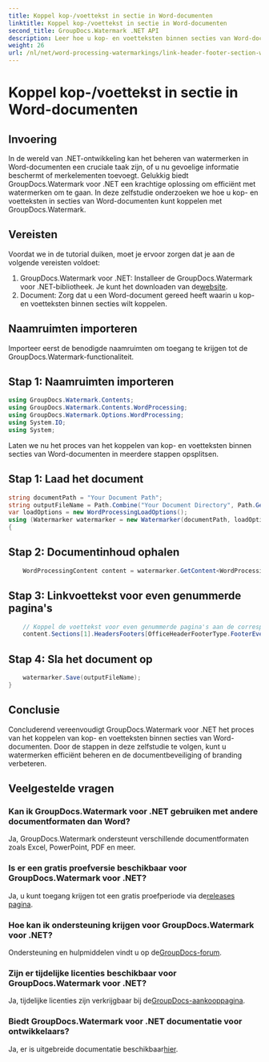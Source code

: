 ```yaml
---
title: Koppel kop-/voettekst in sectie in Word-documenten
linktitle: Koppel kop-/voettekst in sectie in Word-documenten
second_title: GroupDocs.Watermark .NET API
description: Leer hoe u kop- en voetteksten binnen secties van Word-documenten efficiënt kunt koppelen met GroupDocs.Watermark voor .NET. Documentbeheer en beveiliging.
weight: 26
url: /nl/net/word-processing-watermarkings/link-header-footer-section-word-docs/
---
```


# Koppel kop-/voettekst in sectie in Word-documenten

## Invoering
In de wereld van .NET-ontwikkeling kan het beheren van watermerken in Word-documenten een cruciale taak zijn, of u nu gevoelige informatie beschermt of merkelementen toevoegt. Gelukkig biedt GroupDocs.Watermark voor .NET een krachtige oplossing om efficiënt met watermerken om te gaan. In deze zelfstudie onderzoeken we hoe u kop- en voetteksten in secties van Word-documenten kunt koppelen met GroupDocs.Watermark.
## Vereisten
Voordat we in de tutorial duiken, moet je ervoor zorgen dat je aan de volgende vereisten voldoet:
1. GroupDocs.Watermark voor .NET: Installeer de GroupDocs.Watermark voor .NET-bibliotheek. Je kunt het downloaden van de[website](https://releases.groupdocs.com/Watermark/net/).
2. Document: Zorg dat u een Word-document gereed heeft waarin u kop- en voetteksten binnen secties wilt koppelen.

## Naamruimten importeren
Importeer eerst de benodigde naamruimten om toegang te krijgen tot de GroupDocs.Watermark-functionaliteit.
## Stap 1: Naamruimten importeren
```csharp
using GroupDocs.Watermark.Contents;
using GroupDocs.Watermark.Contents.WordProcessing;
using GroupDocs.Watermark.Options.WordProcessing;
using System.IO;
using System;
```
Laten we nu het proces van het koppelen van kop- en voetteksten binnen secties van Word-documenten in meerdere stappen opsplitsen.
## Stap 1: Laad het document
```csharp
string documentPath = "Your Document Path";
string outputFileName = Path.Combine("Your Document Directory", Path.GetFileName(documentPath));
var loadOptions = new WordProcessingLoadOptions();
using (Watermarker watermarker = new Watermarker(documentPath, loadOptions))
{
```
## Stap 2: Documentinhoud ophalen
```csharp
    WordProcessingContent content = watermarker.GetContent<WordProcessingContent>();
```
## Stap 3: Linkvoettekst voor even genummerde pagina's
```csharp
    // Koppel de voettekst voor even genummerde pagina's aan de corresponderende voettekst in de vorige sectie
    content.Sections[1].HeadersFooters[OfficeHeaderFooterType.FooterEven].IsLinkedToPrevious = true;
```
## Stap 4: Sla het document op
```csharp
    watermarker.Save(outputFileName);
}
```

## Conclusie
Concluderend vereenvoudigt GroupDocs.Watermark voor .NET het proces van het koppelen van kop- en voetteksten binnen secties van Word-documenten. Door de stappen in deze zelfstudie te volgen, kunt u watermerken efficiënt beheren en de documentbeveiliging of branding verbeteren.
## Veelgestelde vragen
### Kan ik GroupDocs.Watermark voor .NET gebruiken met andere documentformaten dan Word?
Ja, GroupDocs.Watermark ondersteunt verschillende documentformaten zoals Excel, PowerPoint, PDF en meer.
### Is er een gratis proefversie beschikbaar voor GroupDocs.Watermark voor .NET?
Ja, u kunt toegang krijgen tot een gratis proefperiode via de[releases pagina](https://releases.groupdocs.com/).
### Hoe kan ik ondersteuning krijgen voor GroupDocs.Watermark voor .NET?
 Ondersteuning en hulpmiddelen vindt u op de[GroupDocs-forum](https://forum.groupdocs.com/c/watermark/19).
### Zijn er tijdelijke licenties beschikbaar voor GroupDocs.Watermark voor .NET?
 Ja, tijdelijke licenties zijn verkrijgbaar bij de[GroupDocs-aankooppagina](https://purchase.groupdocs.com/temporary-license/).
### Biedt GroupDocs.Watermark voor .NET documentatie voor ontwikkelaars?
 Ja, er is uitgebreide documentatie beschikbaar[hier](https://tutorials.groupdocs.com/Watermark/net/).